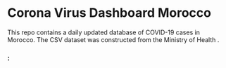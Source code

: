 # Corona Virus Dashboard Morocco

This repo contains a daily updated database of COVID-19 cases in Morocco. The CSV dataset was constructed from the Ministry of Health .

###  : 
